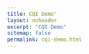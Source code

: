 ```yaml
---
title: CQI Demo"
layout: noheader
excerpt: "CQI Demo"
sitemap: false
permalink: cqi-demo.html
---
```

<style>
    html, body {
     
      margin: 0;               /* Remove default margin */
      display: flex;
      align-items: center;     /* Center vertically */
      justify-content: center; /* Center horizontally */
    }

    .responsive-div {
      max-width: 650px;       /* Limit the div to 650px width */
      width: 100%;            /* Full width on smaller screens */
      margin: 0 auto;         /* Ensure it's centered on smaller screens */
      padding: 20px;          /* Optional: Add padding inside the div */
      box-sizing: border-box; /* Include padding in width calculation */
      background-color: #fff; /* Background color of the div */
      border-radius: 8px;     /* Optional: Rounded corners */
    }
  </style>
</head>
<body>

  <div id="responsive-div"><div id="observablehq-viewof-m1-ede234bb"></div>
  <div id="observablehq-viewof-m2-ede234bb"></div>
  <div id="observablehq-viewof-m3-ede234bb"></div>
  <div id="observablehq-viewof-m4-ede234bb"></div>
  <div id="observablehq-viewof-m5-ede234bb"></div>
  <div id="observablehq-viewof-m6-ede234bb"></div>
  <div id="observablehq-viewof-m7-ede234bb"></div>
  <div id="observablehq-viewof-m8-ede234bb"></div>
  <div id="observablehq-viewof-m9-ede234bb"></div>
  <div id="observablehq-viewof-data-ede234bb"></div>
  <div id="observablehq-viewof-excel_input-ede234bb"></div>
  <div id="observablehq-chart1-ede234bb"></div>
  <div id="observablehq-summary-ede234bb"></div>
  </div>
  
  <link rel="stylesheet" href="https://cdn.jsdelivr.net/npm/@observablehq/inspector@5/dist/inspector.css">
  <script type="module">
  import {Runtime, Inspector} from "https://cdn.jsdelivr.net/npm/@observablehq/runtime@5/dist/runtime.js";
  import define from "https://api.observablehq.com/d/1d7a5c177318dc8a@1296.js?v=4";
  new Runtime().module(define, name => {
    if (name === "viewof m1") return new Inspector(document.querySelector("#observablehq-viewof-m1-ede234bb"));
    if (name === "viewof m2") return new Inspector(document.querySelector("#observablehq-viewof-m2-ede234bb"));
    if (name === "viewof m3") return new Inspector(document.querySelector("#observablehq-viewof-m3-ede234bb"));
    if (name === "viewof m4") return new Inspector(document.querySelector("#observablehq-viewof-m4-ede234bb"));
    if (name === "viewof m5") return new Inspector(document.querySelector("#observablehq-viewof-m5-ede234bb"));
    if (name === "viewof m6") return new Inspector(document.querySelector("#observablehq-viewof-m6-ede234bb"));
    if (name === "viewof m7") return new Inspector(document.querySelector("#observablehq-viewof-m7-ede234bb"));
    if (name === "viewof m8") return new Inspector(document.querySelector("#observablehq-viewof-m8-ede234bb"));
    if (name === "viewof m9") return new Inspector(document.querySelector("#observablehq-viewof-m9-ede234bb"));
    if (name === "viewof data") return new Inspector(document.querySelector("#observablehq-viewof-data-ede234bb"));
    if (name === "viewof excel_input") return new Inspector(document.querySelector("#observablehq-viewof-excel_input-ede234bb"));
    if (name === "chart1") return new Inspector(document.querySelector("#observablehq-chart1-ede234bb"));
    if (name === "summary") return new Inspector(document.querySelector("#observablehq-summary-ede234bb"));
    return ["input_data","chart2","output_data","radius","xAxis","legend","angle","highlight","arc","arc_need"].includes(name);
  });
  </script>